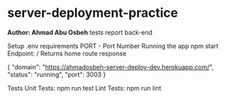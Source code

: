 # server-deployment-practice

**Author: Ahmad Abu Osbeh**
tests report
back-end

Setup
.env requirements
PORT - Port Number
Running the app
npm start
Endpoint: /
Returns home route response

{
"domain": "https://ahmadosbeh-server-deploy-dev.herokuapp.com/",
"status": "running",
"port": 3003
}

Tests
Unit Tests: npm run test
Lint Tests: npm run lint
